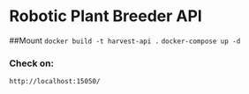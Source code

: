 # Robotic Plant Breeder API

##Mount
```docker build -t harvest-api .```
```docker-compose up -d```


### Check on:
```http://localhost:15050/```
